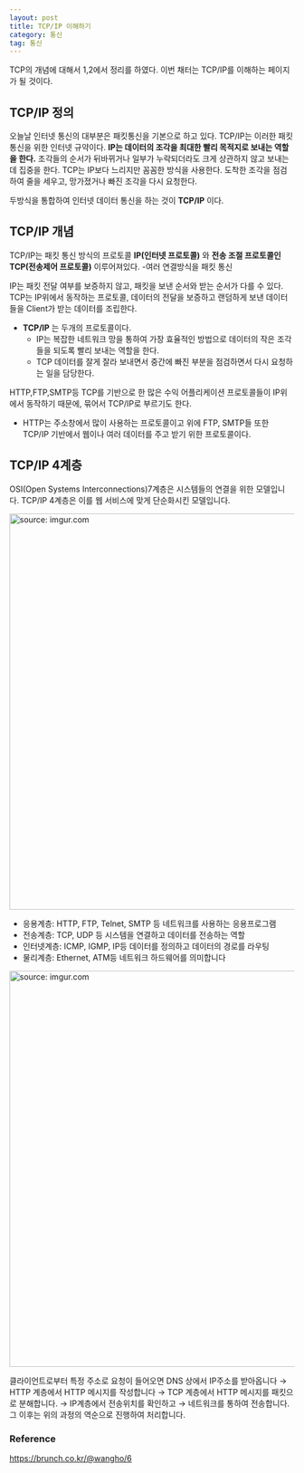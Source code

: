 ```yaml
---
layout: post
title: TCP/IP 이해하기
category: 통신
tag: 통신
---
```


TCP의 개념에 대해서 1,2에서 정리를 하였다. 이번 채터는 TCP/IP를 이해하는 페이지가 될 것이다.

## TCP/IP 정의
오늘날 인터넷 통신의 대부분은 패킷통신을 기본으로 하고 있다. TCP/IP는 이러한 패킷 통신을 위한 인터넷 규약이다. **IP는 데이터의 조각을 최대한 빨리 목적지로 보내는 역할을 한다.** 조각들의 순서가 뒤바뀌거나 일부가 누락되더라도 크게 상관하지 않고 보내는데 집중을 한다.
TCP는 IP보다 느리지만 꼼꼼한 방식을 사용한다. 도착한 조각을 점검하여 줄을 세우고, 망가졌거나 빠진 조각을 다시 요청한다.

두방식을 통합하여 인터넷 데이터 통신을 하는 것이 **TCP/IP** 이다.

## TCP/IP 개념
TCP/IP는 패킷 통신 방식의 프로토콜 **IP(인터넷 프로토콜)** 와 **전송 조절 프로토콜인 TCP(전송제어 프로토콜)** 이루어져있다.
  -여러 연결방식을 패킷 통신

IP는 패킷 전달 여부를 보증하지 않고, 패킷을 보낸 순서와 받는 순서가 다를 수 있다. TCP는 IP위에서 동작하는 프로토콜, 데이터의 전달을 보증하고 랜덤하게 보낸 데이터들을 Client가 받는 데이터를 조립한다.
  - **TCP/IP** 는 두개의 프로토콜이다.
    - IP는 복잡한 네트워크 망을 통하여 가장 효율적인 방법으로 데이터의 작은 조각들을 되도록 빨리 보내는 역할을 한다.
    - TCP 데이터를 잘게 잘라 보내면서 중간에 빠진 부분을 점검하면서 다시 요청하는 일을 담당한다.

HTTP,FTP,SMTP등 TCP를 기반으로 한 많은 수익 어플리케이션 프로토콜들이 IP위에서 동작하기 때문에, 묶어서 TCP/IP로 부르기도 한다.
  - HTTP는 주소창에서 많이 사용하는 프로토콜이고 위에 FTP, SMTP들 또한 TCP/IP 기반에서 웹이나 여러 데이터를 주고 받기 위한 프로토콜이다.

## TCP/IP 4계층
OSI(Open Systems Interconnections)7계층은 시스템들의 연결을 위한 모델입니다. TCP/IP 4계층은 이를 웹 서비스에 맞게 단순화시킨 모델입니다.

<a href="https://postimg.cc/7bTC2TJW"><img src="https://i.postimg.cc/h42VNLDc/1-f-Xqgq7-Gvx-5v-UUAV6-EIi4g.png" width="700px" title="source: imgur.com" /><a>

- 응용계층: HTTP, FTP, Telnet, SMTP 등 네트워크를 사용하는 응용프로그램
- 전송계층: TCP, UDP 등 시스템을 연결하고 데이터를 전송하는 역할
- 인터넷계층: ICMP, IGMP, IP등 데이터를 정의하고 데이터의 경로를 라우팅
- 물리계층: Ethernet, ATM등 네트워크 하드웨어를 의미합니다

<a href="https://postimg.cc/9zrWR3KX"><img src="https://i.postimg.cc/tRz7cpz6/1-q-K2-A5iv-G6-Z9-IABU6rgu85g.png" width="700px" title="source: imgur.com" /><a>

클라이언트로부터 특정 주소로 요청이 들어오면 DNS 상에서 IP주소를 받아옵니다 → HTTP 계층에서 HTTP 메시지를 작성합니다 → TCP 계층에서 HTTP 메시지를 패킷으로 분해합니다. → IP계층에서 전송위치를 확인하고 → 네트워크를 통하여 전송합니다. 그 이후는 위의 과정의 역순으로 진행하여 처리합니다.


### Reference
https://brunch.co.kr/@wangho/6
